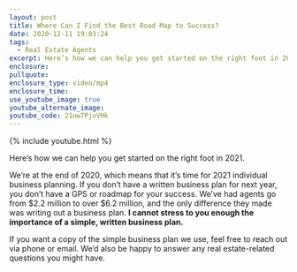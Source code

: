 ```yaml
---
layout: post
title: Where Can I Find the Best Road Map to Success?
date: 2020-12-11 19:03:24
tags:
  - Real Estate Agents
excerpt: Here’s how we can help you get started on the right foot in 2021.
enclosure:
pullquote:
enclosure_type: video/mp4
enclosure_time:
use_youtube_image: true
youtube_alternate_image:
youtube_code: 21uw7PjvVHk
---
```


{% include youtube.html %}

Here’s how we can help you get started on the right foot in 2021.

We’re at the end of 2020, which means that it’s time for 2021 individual business planning. If you don’t have a written business plan for next year, you don’t have a GPS or roadmap for your success. We’ve had agents go from $2.2 million to over $6.2 million, and the only difference they made was writing out a business plan. **I cannot stress to you enough the importance of a simple, written business plan.**

If you want a copy of the simple business plan we use, feel free to reach out via phone or email. We’d also be happy to answer any real estate-related questions you might have.

